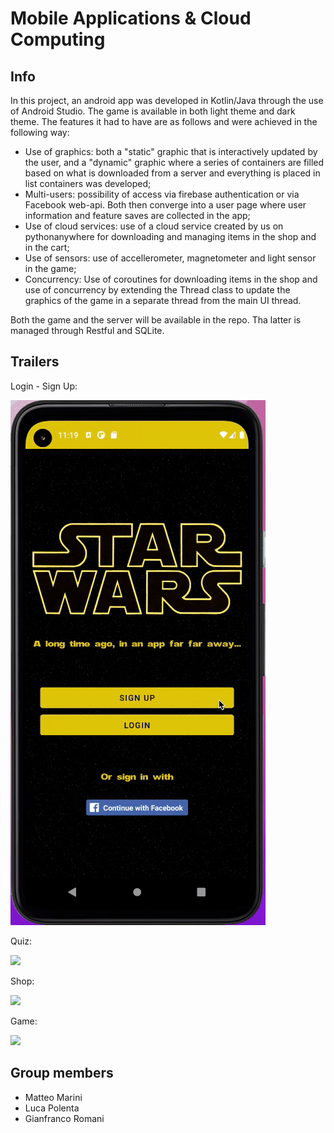 # Mobile Applications & Cloud Computing

## Info
In this project, an android app was developed in Kotlin/Java through the use of Android Studio. The game is available in both light theme and dark theme. The features it had to have are as follows and were achieved in the following way:

- Use of graphics: both a "static" graphic that is interactively updated by the user, and a "dynamic" graphic where a series of containers are filled based on what is downloaded from a server and everything is placed in list containers was developed;
- Multi-users: possibility of access via firebase authentication or via Facebook web-api. Both then converge into a user page where user information and feature saves are collected in the app;
- Use of cloud services: use of a cloud service created by us on pythonanywhere for downloading and managing items in the shop and in the cart;
- Use of sensors: use of accellerometer, magnetometer and light sensor in the game; 
- Concurrency: Use of coroutines for downloading items in the shop and use of concurrency by extending the Thread class to update the graphics of the game in a separate thread from the main UI thread.

Both the game and the server will be available in the repo. Tha latter is managed through Restful and SQLite.

## Trailers

Login - Sign Up:
<p align="left">
<img src="sample_gif/example_login_signup.gif" height="50%"/>
</p>

Quiz:
<p align="left">
<img src="sample_gif/example_quiz.gif" height="50%"/>
</p>

Shop:
<p align="left">
<img src="sample_gif/example_shop.gif" height="50%"/>
</p>

Game:
<p align="left">
<img src="sample_gif/example_game.gif" height="50%"/>
</p>

## Group members
- Matteo Marini
- Luca Polenta
- Gianfranco Romani
